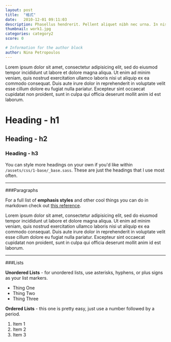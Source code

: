 ```yaml
---
layout: post
title:  "格式"
date:   2010-12-01 09:11:03
description: Phasellus hendrerit. Pellent aliquet nibh nec urna. In nis aliquet vel, dapibus id,mattis.
thumbnail: work1.jpg
categories: category2
score: 0

# Information for the author block
author: Nina Petropoulos
---
```

Lorem ipsum dolor sit amet, consectetur adipisicing elit, sed do eiusmod tempor incididunt ut labore et dolore magna aliqua. Ut enim ad minim veniam, quis nostrud exercitation ullamco laboris nisi ut aliquip ex ea commodo consequat. Duis aute irure dolor in reprehenderit in voluptate velit esse cillum dolore eu fugiat nulla pariatur. Excepteur sint occaecat cupidatat non proident, sunt in culpa qui officia deserunt mollit anim id est laborum.

# Heading - h1
## Heading - h2
### Heading - h3

You can style more headings on your own if you'd like within `/assets/css/1-base/_base.sass`. These are just the headings that I use most often.

- - -

###Paragraphs

For a full list of **emphasis styles** and other cool things you can do in markdown check out [this reference][daringfireball.net].

Lorem ipsum dolor sit amet, consectetur adipisicing elit, sed do eiusmod tempor incididunt ut labore et dolore magna aliqua. Ut enim ad minim veniam, quis nostrud exercitation ullamco laboris nisi ut aliquip ex ea commodo consequat. Duis aute irure dolor in reprehenderit in voluptate velit esse cillum dolore eu fugiat nulla pariatur. Excepteur sint occaecat cupidatat non proident, sunt in culpa qui officia deserunt mollit anim id est laborum.

- - -

###Lists

**Unordered Lists** - for unordered lists, use asterisks, hyphens, or plus signs as your list markers.

* Thing One
* Thing Two
* Thing Three

**Ordered Lists** - this one is pretty easy, just use a number followed by a period.

1. Item 1
2. Item 2
3. Item 3

[daringfireball.net]: http://daringfireball.net/projects/markdown/syntax#link

